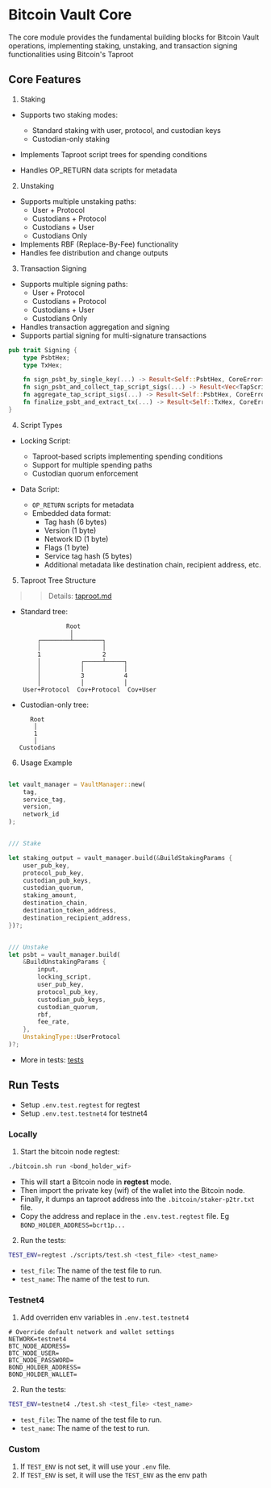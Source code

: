 # Bitcoin Vault Core

The core module provides the fundamental building blocks for Bitcoin Vault operations, implementing staking, unstaking, and transaction signing functionalities using Bitcoin's Taproot

## Core Features

1. Staking

- Supports two staking modes:

  - Standard staking with user, protocol, and custodian keys
  - Custodian-only staking

- Implements Taproot script trees for spending conditions
- Handles OP_RETURN data scripts for metadata

2. Unstaking

- Supports multiple unstaking paths:
  - User + Protocol
  - Custodians + Protocol
  - Custodians + User
  - Custodians Only
- Implements RBF (Replace-By-Fee) functionality
- Handles fee distribution and change outputs

3. Transaction Signing

- Supports multiple signing paths:
  - User + Protocol
  - Custodians + Protocol
  - Custodians + User
  - Custodians Only
- Handles transaction aggregation and signing
- Supports partial signing for multi-signature transactions

```rust
pub trait Signing {
    type PsbtHex;
    type TxHex;

    fn sign_psbt_by_single_key(...) -> Result<Self::PsbtHex, CoreError>;
    fn sign_psbt_and_collect_tap_script_sigs(...) -> Result<Vec<TapScriptSig>, CoreError>;
    fn aggregate_tap_script_sigs(...) -> Result<Self::PsbtHex, CoreError>;
    fn finalize_psbt_and_extract_tx(...) -> Result<Self::TxHex, CoreError>;
}
```

4. Script Types

- Locking Script:

  - Taproot-based scripts implementing spending conditions
  - Support for multiple spending paths
  - Custodian quorum enforcement

- Data Script:

  - `OP_RETURN` scripts for metadata
  - Embedded data format:
    - Tag hash (6 bytes)
    - Version (1 byte)
    - Network ID (1 byte)
    - Flags (1 byte)
    - Service tag hash (5 bytes)
    - Additional metadata like destination chain, recipient address, etc.

5. Taproot Tree Structure

> > Details: [taproot.md](../docs/taproot.md)

- Standard tree:

```text
                Root
                 │
        ┌────────┴────────┐
        │                 │
        1                 2
        │           ┌─────┴─────┐
        │           │           │
        │           3           4
        │           │           │
    User+Protocol  Cov+Protocol  Cov+User
```

- Custodian-only tree:

```text
      Root
       │
       1
       │
   Custodians
```

6. Usage Example

```rust

let vault_manager = VaultManager::new(
    tag,
    service_tag,
    version,
    network_id
);


/// Stake

let staking_output = vault_manager.build(&BuildStakingParams {
    user_pub_key,
    protocol_pub_key,
    custodian_pub_keys,
    custodian_quorum,
    staking_amount,
    destination_chain,
    destination_token_address,
    destination_recipient_address,
})?;


/// Unstake
let psbt = vault_manager.build(
    &BuildUnstakingParams {
        input,
        locking_script,
        user_pub_key,
        protocol_pub_key,
        custodian_pub_keys,
        custodian_quorum,
        rbf,
        fee_rate,
    },
    UnstakingType::UserProtocol
)?;

```

- More in tests: [tests](./tests/)

## Run Tests

- Setup `.env.test.regtest` for regtest
- Setup `.env.test.testnet4` for testnet4

### Locally

1. Start the bitcoin node regtest:

```sh
./bitcoin.sh run <bond_holder_wif>
```

- This will start a Bitcoin node in **regtest** mode.
- Then import the private key (wif) of the wallet into the Bitcoin node.
- Finally, it dumps an taproot address into the `.bitcoin/staker-p2tr.txt` file.
- Copy the address and replace in the `.env.test.regtest` file. Eg `BOND_HOLDER_ADDRESS=bcrt1p...`

2. Run the tests:

```sh
TEST_ENV=regtest ./scripts/test.sh <test_file> <test_name>
```

- `test_file`: The name of the test file to run.
- `test_name`: The name of the test to run.

### Testnet4

1. Add overriden env variables in `.env.test.testnet4`

```
# Override default network and wallet settings
NETWORK=testnet4
BTC_NODE_ADDRESS=
BTC_NODE_USER=
BTC_NODE_PASSWORD=
BOND_HOLDER_ADDRESS=
BOND_HOLDER_WALLET=
```

2. Run the tests:

```sh
TEST_ENV=testnet4 ./test.sh <test_file> <test_name>
```

- `test_file`: The name of the test file to run.
- `test_name`: The name of the test to run.

### Custom

1. If `TEST_ENV` is not set, it will use your `.env` file.
2. If `TEST_ENV` is set, it will use the `TEST_ENV` as the env path
